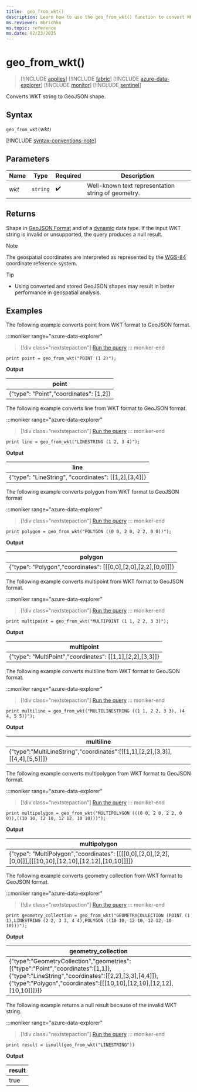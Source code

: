 ```yaml
---
title:  geo_from_wkt()
description: Learn how to use the geo_from_wkt() function to convert WKT string into GeoJSON shapes.
ms.reviewer: mbrichko
ms.topic: reference
ms.date: 02/23/2025
---
```

# geo_from_wkt()

> [!INCLUDE [applies](../includes/applies-to-version/applies.md)] [!INCLUDE [fabric](../includes/applies-to-version/fabric.md)] [!INCLUDE [azure-data-explorer](../includes/applies-to-version/azure-data-explorer.md)] [!INCLUDE [monitor](../includes/applies-to-version/monitor.md)] [!INCLUDE [sentinel](../includes/applies-to-version/sentinel.md)]

Converts WKT string to GeoJSON shape.

## Syntax

`geo_from_wkt(`*wkt*`)`

[!INCLUDE [syntax-conventions-note](../includes/syntax-conventions-note.md)]

## Parameters

|Name|Type|Required|Description|
|--|--|--|--|
| *wkt* | `string` |  :heavy_check_mark: | Well-known text representation string of geometry.|

## Returns

Shape in [GeoJSON Format](https://tools.ietf.org/html/rfc7946) and of a [dynamic](scalar-data-types/dynamic.md) data type. If the input WKT string is invalid or unsupported, the query produces a null result.

> [!NOTE]
>
> The geospatial coordinates are interpreted as represented by the [WGS-84](https://earth-info.nga.mil/index.php?dir=wgs84&action=wgs84) coordinate reference system.

> [!TIP]
> 
> * Using converted and stored GeoJSON shapes may result in better performance in geospatial analysis.

## Examples

The following example converts point from WKT format to GeoJSON format.

:::moniker range="azure-data-explorer"
> [!div class="nextstepaction"]
> <a href="https://dataexplorer.azure.com/clusters/help/databases/Samples?query=H4sIAAAAAAAAAysoyswrUSjIB5G2Cump%2BfFpRfm58eXZJRpKAf6efiEKGoYKRppKmtYAgd7W7CoAAAA%3D" target="_blank">Run the query</a>
::: moniker-end

```kusto
print point = geo_from_wkt("POINT (1 2)");
```

**Output**

|point|
|---|
|{"type": "Point","coordinates": [1,2]}|

The following example converts line from WKT format to GeoJSON format.

:::moniker range="azure-data-explorer"
> [!div class="nextstepaction"]
> <a href="https://dataexplorer.azure.com/clusters/help/databases/Samples?query=H4sIAAAAAAAAAysoyswrUcjJzEtVsFVIT82PTyvKz40vzy7RUPLx9HMNDgny9HNX0DBUMNJRMFYw0VTStAYA45sxNDMAAAA%3D" target="_blank">Run the query</a>
::: moniker-end

```kusto
print line = geo_from_wkt("LINESTRING (1 2, 3 4)");
```

**Output**

|line|
|---|
|{"type": "LineString", "coordinates": [[1,2],[3,4]]}|

The following example converts polygon from WKT format to GeoJSON format

:::moniker range="azure-data-explorer"
> [!div class="nextstepaction"]
> <a href="https://dataexplorer.azure.com/clusters/help/databases/Samples?query=H4sIAAAAAAAAAysoyswrUSjIz6lMz89TsFVIT82PTyvKz40vzy7RUArw94l09%2FdT0NAwUDDQUTCCEEY6CkCupqaSpjUAEHnOWj8AAAA%3D" target="_blank">Run the query</a>
::: moniker-end

```kusto
print polygon = geo_from_wkt("POLYGON ((0 0, 2 0, 2 2, 0 0))");
```

**Output**

|polygon|
|---|
|{"type": "Polygon","coordinates": [[[0,0],[2,0],[2,2],[0,0]]]}|

The following example converts multipoint from WKT format to GeoJSON format.

:::moniker range="azure-data-explorer"
> [!div class="nextstepaction"]
> <a href="https://dataexplorer.azure.com/clusters/help/databases/Samples?query=H4sIAAAAAAAAAysoyswrUcgtzSnJLMgHMW0V0lPz49OK8nPjy7NLNJR8Q31CPAP8Pf1CFDQMFQx1FIwUjHQUjBWMNZU0rQHR%2FVPZPgAAAA%3D%3D" target="_blank">Run the query</a>
::: moniker-end

```kusto
print multipoint = geo_from_wkt("MULTIPOINT (1 1, 2 2, 3 3)");
```

**Output**

|multipoint|
|---|
|{"type": "MultiPoint","coordinates": [[1,1],[2,2],[3,3]]}|

The following example converts multiline from WKT format to GeoJSON format.

:::moniker range="azure-data-explorer"
> [!div class="nextstepaction"]
> <a href="https://dataexplorer.azure.com/clusters/mbrichko.westeurope.dev/databases/DB11?query=H4sIAAAAAAAAAysoyswrUcgtzSnJzMnMS1WwVUhPzY9PK8rPjS%2FPLtFQ8g31CfH08fRzDQ4J8vRzV9DQMFQw1FEwUjDSUTBWMNbUUdAwUTDRUTBVMNXUVNK0BgDgoMevUAAAAA%3D%3D" target="_blank">Run the query</a>
::: moniker-end

```kusto
print multiline = geo_from_wkt("MULTILINESTRING ((1 1, 2 2, 3 3), (4 4, 5 5))");
```

**Output**

|multiline|
|---|
|{"type":"MultiLineString","coordinates":[[[1,1],[2,2],[3,3]],[[4,4],[5,5]]]}|

The following example converts multipolygon from WKT format to GeoJSON format.

:::moniker range="azure-data-explorer"
> [!div class="nextstepaction"]
> <a href="https://dataexplorer.azure.com/clusters/help/databases/Samples?query=H4sIAAAAAAAAAysoyswrUcgtzSnJLMjPqUzPz1OwVUhPzY9PK8rPjS%2FPLtFQ8g31CfEM8PeJdPf3U9DQ0DBQMNBRMIIQRjoKQK6mpo6GhqGBgiFQzNAITgElwYKamppKmtYAU5vOHmoAAAA%3D" target="_blank">Run the query</a>
::: moniker-end

```kusto
print multipolygon = geo_from_wkt("MULTIPOLYGON (((0 0, 2 0, 2 2, 0 0)),((10 10, 12 10, 12 12, 10 10)))");
```

**Output**

|multipolygon|
|---|
|{"type": "MultiPolygon","coordinates": [[[[0,0],[2,0],[2,2],[0,0]]],[[[10,10],[12,10],[12,12],[10,10]]]]}|

The following example converts geometry collection from WKT format to GeoJSON format.

:::moniker range="azure-data-explorer"
> [!div class="nextstepaction"]
> <a href="https://dataexplorer.azure.com/clusters/help/databases/Samples?query=H4sIAAAAAAAAAz3KsQrDIBhF4Ve5ZPIHh2iylU5BgmA1pC6ZHIItoUksIpS%2BfZsOnQ58nGde9oJ7TFss%2BR3mtK5xLkvacT403HLawutRWNUrd1F%2BnDpnjOq8dhZscNp6MAFB3Girrn7UtgeTkBwNGo4WLfHBmak%2FfiZqiJpDyH%2B%2B4w%2BJqKLTBz25NNyPAAAA" target="_blank">Run the query</a>
::: moniker-end

```kusto
print geometry_collection = geo_from_wkt("GEOMETRYCOLLECTION (POINT (1 1),LINESTRING (2 2, 3 3, 4 4),POLYGON ((10 10, 12 10, 12 12, 10 10)))");
```

**Output**

|geometry_collection|
|---|
|{"type":"GeometryCollection","geometries":[{"type":"Point","coordinates":[1,1]},{"type":"LineString","coordinates":[[2,2],[3,3],[4,4]]},{"type":"Polygon","coordinates":[[[10,10],[12,10],[12,12],[10,10]]]}]}|

The following example returns a null result because of the invalid WKT string.

:::moniker range="azure-data-explorer"
> [!div class="nextstepaction"]
> <a href="https://dataexplorer.azure.com/clusters/help/databases/Samples?query=H4sIAAAAAAAAAysoyswrUShKLS7NKVGwVcgszivNydFIT82PTyvKz40vzy7RUPLx9HMNDgny9HNX0tQEAKksupUxAAAA" target="_blank">Run the query</a>
::: moniker-end

```kusto
print result = isnull(geo_from_wkt("LINESTRING"))
```

**Output**

| result |
|--------|
|  true  |
